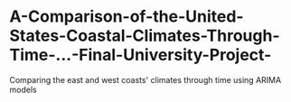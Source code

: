 # A-Comparison-of-the-United-States-Coastal-Climates-Through-Time-...-Final-University-Project-
Comparing the east and west coasts' climates through time using ARIMA models

